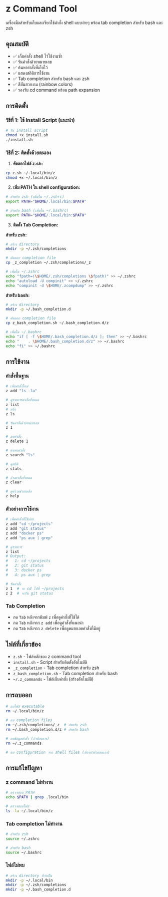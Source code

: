 # z Command Tool

เครื่องมือสำหรับเก็บและเรียกใช้คำสั่ง shell แบบง่ายๆ พร้อม tab completion สำหรับ bash และ zsh

## คุณสมบัติ

- ✅ เก็บคำสั่ง shell ไว้ใช้งานซ้ำ
- ✅ รันคำสั่งด้วยหมายเลข
- ✅ ค้นหาคำสั่งที่เก็บไว้
- ✅ แสดงสถิติการใช้งาน
- ✅ Tab completion สำหรับ bash และ zsh
- ✅ สีสันสวยงาม (rainbow colors)
- ✅ รองรับ cd command พร้อม path expansion

## การติดตั้ง

### วิธีที่ 1: ใช้ Install Script (แนะนำ)

```bash
# รัน install script
chmod +x install.sh
./install.sh
```

### วิธีที่ 2: ติดตั้งด้วยตนเอง

1. **คัดลอกไฟล์ z.sh:**
```bash
cp z.sh ~/.local/bin/z
chmod +x ~/.local/bin/z
```

2. **เพิ่ม PATH ใน shell configuration:**
```bash
# สำหรับ zsh (เพิ่มใน ~/.zshrc)
export PATH="$HOME/.local/bin:$PATH"

# สำหรับ bash (เพิ่มใน ~/.bashrc)
export PATH="$HOME/.local/bin:$PATH"
```

3. **ติดตั้ง Tab Completion:**

**สำหรับ zsh:**
```bash
# สร้าง directory
mkdir -p ~/.zsh/completions

# คัดลอก completion file
cp _z_completion ~/.zsh/completions/_z

# เพิ่มใน ~/.zshrc
echo "fpath=(\$HOME/.zsh/completions \$fpath)" >> ~/.zshrc
echo "autoload -U compinit" >> ~/.zshrc
echo "compinit -d \$HOME/.zcompdump" >> ~/.zshrc
```

**สำหรับ bash:**
```bash
# สร้าง directory
mkdir -p ~/.bash_completion.d

# คัดลอก completion file
cp z_bash_completion.sh ~/.bash_completion.d/z

# เพิ่มใน ~/.bashrc
echo "if [ -f \$HOME/.bash_completion.d/z ]; then" >> ~/.bashrc
echo "    . \$HOME/.bash_completion.d/z" >> ~/.bashrc
echo "fi" >> ~/.bashrc
```

## การใช้งาน

### คำสั่งพื้นฐาน

```bash
# เพิ่มคำสั่งใหม่
z add "ls -la"

# ดูรายการคำสั่งทั้งหมด
z list
# หรือ
z ls

# รันคำสั่งด้วยหมายเลข
z 1

# ลบคำสั่ง
z delete 1

# ค้นหาคำสั่ง
z search "ls"

# ดูสถิติ
z stats

# ล้างคำสั่งทั้งหมด
z clear

# ดูความช่วยเหลือ
z help
```

### ตัวอย่างการใช้งาน

```bash
# เพิ่มคำสั่งที่ใช้บ่อย
z add "cd ~/projects"
z add "git status"
z add "docker ps"
z add "ps aux | grep"

# ดูรายการ
z list
# Output:
#   1: cd ~/projects
#   2: git status
#   3: docker ps
#   4: ps aux | grep

# รันคำสั่ง
z 1  # จะ cd ไปที่ ~/projects
z 2  # จะรัน git status
```

### Tab Completion

- กด `Tab` หลังจากพิมพ์ `z` เพื่อดูคำสั่งที่ใช้ได้
- กด `Tab` หลังจาก `z add` เพื่อดูคำสั่งที่แนะนำ
- กด `Tab` หลังจาก `z delete` เพื่อดูหมายเลขคำสั่งที่มีอยู่

## ไฟล์ที่เกี่ยวข้อง

- `z.sh` - ไฟล์หลักของ z command tool
- `install.sh` - Script สำหรับติดตั้งอัตโนมัติ
- `_z_completion` - Tab completion สำหรับ zsh
- `z_bash_completion.sh` - Tab completion สำหรับ bash
- `~/.z_commands` - ไฟล์เก็บคำสั่ง (สร้างอัตโนมัติ)

## การลบออก

```bash
# ลบไฟล์ executable
rm ~/.local/bin/z

# ลบ completion files
rm ~/.zsh/completions/_z  # สำหรับ zsh
rm ~/.bash_completion.d/z # สำหรับ bash

# ลบข้อมูลคำสั่ง (ถ้าต้องการ)
rm ~/.z_commands

# ลบ configuration จาก shell files (ต้องทำด้วยตนเอง)
```

## การแก้ไขปัญหา

### z command ไม่ทำงาน
```bash
# ตรวจสอบ PATH
echo $PATH | grep .local/bin

# ตรวจสอบไฟล์
ls -la ~/.local/bin/z
```

### Tab completion ไม่ทำงาน
```bash
# สำหรับ zsh
source ~/.zshrc

# สำหรับ bash
source ~/.bashrc
```

### ไฟล์ไม่พบ
```bash
# สร้าง directory ที่จำเป็น
mkdir -p ~/.local/bin
mkdir -p ~/.zsh/completions
mkdir -p ~/.bash_completion.d
```